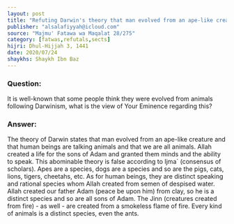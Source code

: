 ```yaml
---
layout: post
title: "Refuting Darwin's theory that man evolved from an ape-like creature"
publisher: "alsalafiyyah@icloud.com"
source: "Majmu' Fatawa wa Maqalat 28/275"
category: [fatwas,refutals,sects]
hijri: Dhul-Hijjah 3, 1441
date: 2020/07/24
shaykhs: Shaykh Ibn Baz
---
```


### Question: 
It is well-known that some people think they were evolved from animals following Darwinism, what is the view of Your Eminence regarding this?

### Answer: 
The theory of Darwin states that man evolved from an ape-like creature and that human beings are talking animals and that we are all animals. Allah created a life for the sons of Adam and granted them minds and the ability to speak. This abominable theory is false according to Ijma` (consensus of scholars). Apes are a species, dogs are a species and so are the pigs, cats, lions, tigers, cheetahs, etc. As for human beings, they are distinct speaking and rational species whom Allah created from semen of despised water. Allah created our father Adam (peace be upon him) from clay, so he is a distinct species and so are all sons of Adam. The Jinn (creatures created from fire) - as well - are created from a smokeless flame of fire. Every kind of animals is a distinct species, even the ants.

